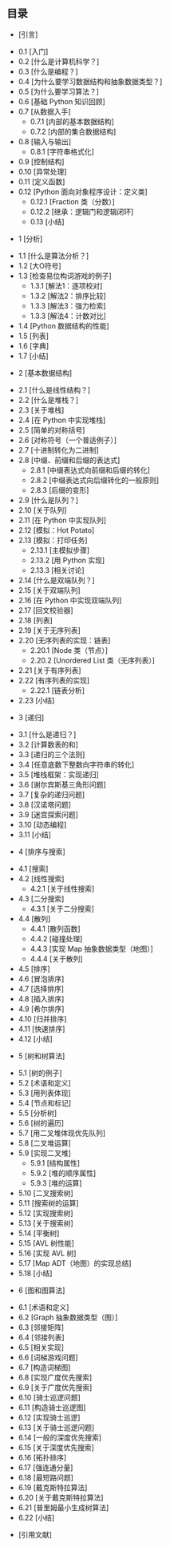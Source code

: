 ## 目录 ##
* [引言]
 - 0.1 [入门]
 - 0.2 [什么是计算机科学？]
 - 0.3 [什么是编程？]
 - 0.4 [为什么要学习数据结构和抽象数据类型？]
 - 0.5 [为什么要学习算法？]
 - 0.6 [基础 Python 知识回顾]
 - 0.7 [从数据入手]
    - 0.7.1 [内部的基本数据结构]
	- 0.7.2 [内部的集合数据结构]
 - 0.8 [输入与输出]	
	  - 0.8.1 [字符串格式化]
 - 0.9 [控制结构]
 - 0.10 [异常处理]
 - 0.11 [定义函数]
 - 0.12 [Python 面向对象程序设计：定义类]
 	  - 0.12.1 [Fraction 类（分数）]
  	- 0.12.2 [继承：逻辑门和逻辑闭环]
    - 0.13 [小结]
 
* 1 [分析]
 - 1.1 [什么是算法分析？]
 - 1.2 [大O符号]
 - 1.3 [检查易位构词游戏的例子]
    - 1.3.1 [解法1：逐项校对]
    - 1.3.2 [解法2：排序比较]
    - 1.3.3 [解法3：强力检索]
    - 1.3.3 [解法4：计数对比]
 - 1.4 [Python 数据结构的性能]
 - 1.5 [列表]
 - 1.6 [字典]
 - 1.7 [小结]
  	 
* 2 [基本数据结构]
 - 2.1 [什么是线性结构？]
 - 2.2 [什么是堆栈？]
 - 2.3 [关于堆栈]
 - 2.4 [在 Python 中实现堆栈]
 - 2.5 [简单的对称括号]
 - 2.6 [对称符号（一个普适例子）]
 - 2.7 [十进制转化为二进制]
 - 2.8 [中缀、前缀和后缀的表达式]
    - 2.8.1 [中缀表达式向前缀和后缀的转化]
    - 2.8.2 [中缀表达式向后缀转化的一般原则]
    - 2.8.3 [后缀的变形]
 - 2.9 [什么是队列？]
 - 2.10 [关于队列]
 - 2.11 [在 Python 中实现队列]
 - 2.12 [模拟：Hot Potato]
 - 2.13 [模拟：打印任务]
    - 2.13.1 [主模拟步骤]
    - 2.13.2 [用 Python 实现]
    - 2.13.3 [相关讨论]
 - 2.14 [什么是双端队列？]
 - 2.15 [关于双端队列]
 - 2.16 [在 Python 中实现双端队列]
 - 2.17 [回文校验器]
 - 2.18 [列表]
 - 2.19 [关于无序列表]
 - 2.20 [无序列表的实现：链表]
    - 2.20.1 [Node 类（节点）]
    - 2.20.2 [Unordered List 类（无序列表）]
 - 2.21 [关于有序列表]
 - 2.22 [有序列表的实现]
    - 2.22.1 [链表分析]
 - 2.23 [小结]
 
* 3 [递归]
 - 3.1 [什么是递归？]
 - 3.2 [计算数表的和]
 - 3.3 [递归的三个法则]
 - 3.4 [任意底数下整数向字符串的转化]
 - 3.5 [堆栈框架：实现递归]
 - 3.6 [谢尔宾斯基三角形问题] 
 - 3.7 [复杂的递归问题] 
 - 3.8 [汉诺塔问题]
 - 3.9 [迷宫探索问题]
 - 3.10 [动态编程]
 - 3.11 [小结]
  
* 4 [排序与搜索]
 - 4.1 [搜索]
 - 4.2 [线性搜索]
    - 4.2.1 [关于线性搜索] 
 - 4.3 [二分搜索]
    - 4.3.1 [关于二分搜索]  
 - 4.4 [散列]
    - 4.4.1 [散列函数]
    - 4.4.2 [碰撞处理] 
    - 4.4.3 [实现 Map 抽象数据类型（地图）] 
    - 4.4.4 [关于散列]              
 - 4.5 [排序]
 - 4.6 [冒泡排序]
 - 4.7 [选择排序]
 - 4.8 [插入排序]
 - 4.9 [希尔排序]
 - 4.10 [归并排序]
 - 4.11 [快速排序]
 - 4.12 [小结] 
     
* 5 [树和树算法]
 - 5.1 [树的例子]
 - 5.2 [术语和定义]
 - 5.3 [用列表体现]
 - 5.4 [节点和标记]
 - 5.5 [分析树]
 - 5.6 [树的遍历]
 - 5.7 [用二叉堆体现优先队列]
 - 5.8 [二叉堆运算]
 - 5.9 [实现二叉堆]
    - 5.9.1 [结构属性]
    - 5.9.2 [堆的顺序属性]
    - 5.9.3 [堆的运算]    
 - 5.10 [二叉搜索树]
 - 5.11 [搜索树的运算]
 - 5.12 [实现搜索树]
 - 5.13 [关于搜索树]
 - 5.14 [平衡树]         
 - 5.15 [AVL 树性能]
 - 5.16 [实现 AVL 树]
 - 5.17 [Map ADT（地图）的实现总结]
 - 5.18 [小结]
     
* 6 [图和图算法]
 - 6.1 [术语和定义]
 - 6.2 [Graph 抽象数据类型（图）]
 - 6.3 [邻接矩阵]
 - 6.4 [邻接列表]
 - 6.5 [相关实现]
 - 6.6 [词梯游戏问题]
 - 6.7 [构造词梯图]
 - 6.8 [实现广度优先搜索]
 - 6.9 [关于广度优先搜索]
 - 6.10 [骑士巡逻问题]
 - 6.11 [构造骑士巡逻图]
 - 6.12 [实现骑士巡逻]
 - 6.13 [关于骑士巡逻问题]
 - 6.14 [一般的深度优先搜索]
 - 6.15 [关于深度优先搜索]
 - 6.16 [拓扑排序]
 - 6.17 [强连通分量] 
 - 6.18 [最短路问题]
 - 6.19 [戴克斯特拉算法]
 - 6.20 [关于戴克斯特拉算法]
 - 6.21 [普里姆最小生成树算法]  
 - 6.22 [小结]
 
* [引用文献]